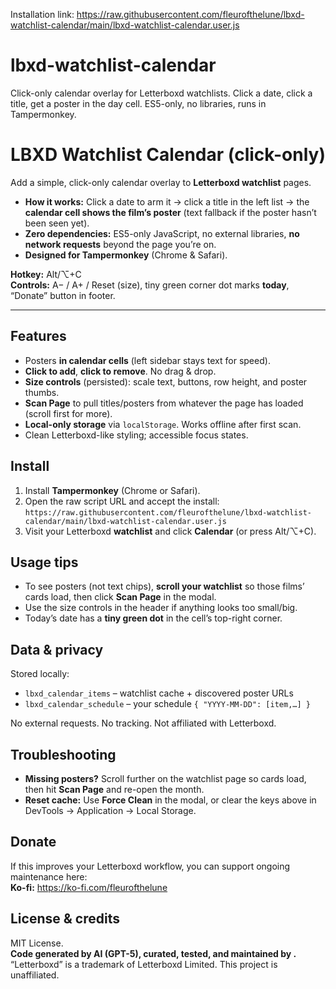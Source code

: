 Installation link: 
https://raw.githubusercontent.com/fleurofthelune/lbxd-watchlist-calendar/main/lbxd-watchlist-calendar.user.js

# lbxd-watchlist-calendar
Click-only calendar overlay for Letterboxd watchlists. Click a date, click a title, get a poster in the day cell. ES5-only, no libraries, runs in Tampermonkey.

# LBXD Watchlist Calendar (click-only)

Add a simple, click-only calendar overlay to **Letterboxd watchlist** pages.
- **How it works:** Click a date to arm it → click a title in the left list → the **calendar cell shows the film’s poster** (text fallback if the poster hasn’t been seen yet).
- **Zero dependencies:** ES5-only JavaScript, no external libraries, **no network requests** beyond the page you’re on.
- **Designed for Tampermonkey** (Chrome & Safari).

**Hotkey:** Alt/⌥+C  
**Controls:** A− / A+ / Reset (size), tiny green corner dot marks **today**, “Donate” button in footer.

---

## Features
- Posters **in calendar cells** (left sidebar stays text for speed).
- **Click to add**, **click to remove**. No drag & drop.
- **Size controls** (persisted): scale text, buttons, row height, and poster thumbs.
- **Scan Page** to pull titles/posters from whatever the page has loaded (scroll first for more).
- **Local-only storage** via `localStorage`. Works offline after first scan.
- Clean Letterboxd-like styling; accessible focus states.

## Install
1. Install **Tampermonkey** (Chrome or Safari).
2. Open the raw script URL and accept the install:  
   `https://raw.githubusercontent.com/fleurofthelune/lbxd-watchlist-calendar/main/lbxd-watchlist-calendar.user.js`
3. Visit your Letterboxd **watchlist** and click **Calendar** (or press Alt/⌥+C).

## Usage tips
- To see posters (not text chips), **scroll your watchlist** so those films’ cards load, then click **Scan Page** in the modal.
- Use the size controls in the header if anything looks too small/big.
- Today’s date has a **tiny green dot** in the cell’s top-right corner.

## Data & privacy
Stored locally:
- `lbxd_calendar_items` – watchlist cache + discovered poster URLs  
- `lbxd_calendar_schedule` – your schedule `{ "YYYY-MM-DD": [item,…] }`

No external requests. No tracking. Not affiliated with Letterboxd.

## Troubleshooting
- **Missing posters?** Scroll further on the watchlist page so cards load, then hit **Scan Page** and re-open the month.
- **Reset cache:** Use **Force Clean** in the modal, or clear the keys above in DevTools → Application → Local Storage.

## Donate
If this improves your Letterboxd workflow, you can support ongoing maintenance here:  
**Ko-fi:** https://ko-fi.com/fleurofthelune

## License & credits
MIT License.  
**Code generated by AI (GPT-5), curated, tested, and maintained by <fleurofthelune>.**  
“Letterboxd” is a trademark of Letterboxd Limited. This project is unaffiliated.
